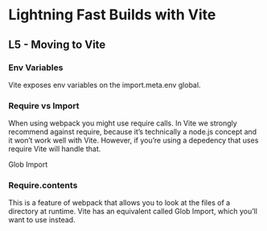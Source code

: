# Lightning Fast Builds with Vite

## L5 - Moving to Vite

### Env Variables

Vite exposes env variables on the import.meta.env global.

### Require vs Import

When using webpack you might use require calls. In Vite we strongly recommend against require, because it’s technically a node.js concept and it won’t work well with Vite. However, if you’re using a depedency that uses require Vite will handle that.

Glob Import

### Require.contents

This is a feature of webpack that allows you to look at the files of a directory at runtime. Vite has an equivalent called Glob Import, which you’ll want to use instead.
